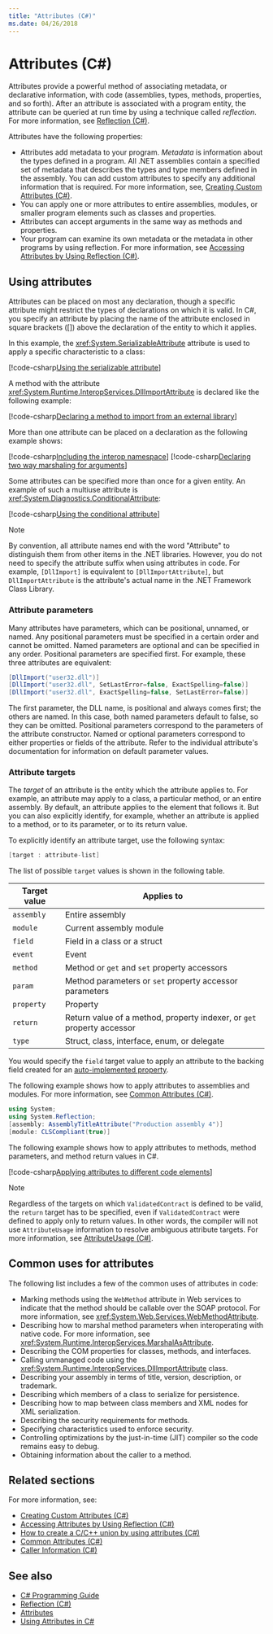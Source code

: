 ```yaml
---
title: "Attributes (C#)"
ms.date: 04/26/2018
---
```

# Attributes (C#)

Attributes provide a powerful method of associating metadata, or declarative information, with code (assemblies, types, methods, properties, and so forth). After an attribute is associated with a program entity, the attribute can be queried at run time by using a technique called *reflection*. For more information, see [Reflection (C#)](../reflection.md).

Attributes have the following properties:

- Attributes add metadata to your program. *Metadata* is information about the types defined in a program. All .NET assemblies contain a specified set of metadata that describes the types and type members defined in the assembly. You can add custom attributes to specify any additional information that is required. For more information, see, [Creating Custom Attributes (C#)](creating-custom-attributes.md).
- You can apply one or more attributes to entire assemblies, modules, or smaller program elements such as classes and properties.
- Attributes can accept arguments in the same way as methods and properties.
- Your program can examine its own metadata or the metadata in other programs by using reflection. For more information, see [Accessing Attributes by Using Reflection (C#)](accessing-attributes-by-using-reflection.md).

## Using attributes

Attributes can be placed on most any declaration, though a specific attribute might restrict the types of declarations on which it is valid. In C#, you specify an attribute by placing the name of the attribute enclosed in square brackets ([]) above the declaration of the entity to which it applies.

In this example, the <xref:System.SerializableAttribute> attribute is used to apply a specific characteristic to a class:

[!code-csharp[Using the serializable attribute](~/samples/snippets/csharp/attributes/AttributesOverview.cs#1)]

A method with the attribute <xref:System.Runtime.InteropServices.DllImportAttribute> is declared like the following example:

[!code-csharp[Declaring a method to import from an external library](../../../../../samples/snippets/csharp/attributes/AttributesOverview.cs#2)]

More than one attribute can be placed on a declaration as the following example shows:

[!code-csharp[Including the interop namespace](~/samples/snippets/csharp/attributes/AttributesOverview.cs#3)]
[!code-csharp[Declaring two way marshaling for arguments](~/samples/snippets/csharp/attributes/AttributesOverview.cs#4)]

Some attributes can be specified more than once for a given entity. An example of such a multiuse attribute is <xref:System.Diagnostics.ConditionalAttribute>:

[!code-csharp[Using the conditional attribute](~/samples/snippets/csharp/attributes/AttributesOverview.cs#5)]

> [!NOTE]
> By convention, all attribute names end with the word "Attribute" to distinguish them from other items in the .NET libraries. However, you do not need to specify the attribute suffix when using attributes in code. For example, `[DllImport]` is equivalent to `[DllImportAttribute]`, but `DllImportAttribute` is the attribute's actual name in the .NET Framework Class Library.

### Attribute parameters

Many attributes have parameters, which can be positional, unnamed, or named. Any positional parameters must be specified in a certain order and cannot be omitted. Named parameters are optional and can be specified in any order. Positional parameters are specified first. For example, these three attributes are equivalent:

```csharp
[DllImport("user32.dll")]
[DllImport("user32.dll", SetLastError=false, ExactSpelling=false)]
[DllImport("user32.dll", ExactSpelling=false, SetLastError=false)]
```

The first parameter, the DLL name, is positional and always comes first; the others are named. In this case, both named parameters default to false, so they can be omitted. Positional parameters correspond to the parameters of the attribute constructor. Named or optional parameters correspond to either properties or fields of the attribute. Refer to the individual attribute's documentation for information on default parameter values.

### Attribute targets

The *target* of an attribute is the entity which the attribute applies to. For example, an attribute may apply to a class, a particular method, or an entire assembly. By default, an attribute applies to the element that follows it. But you can also explicitly identify, for example, whether an attribute is applied to a method, or to its parameter, or to its return value.

To explicitly identify an attribute target, use the following syntax:

```csharp
[target : attribute-list]
```

The list of possible `target` values is shown in the following table.

|Target value|Applies to|
|------------------|----------------|
|`assembly`|Entire assembly|
|`module`|Current assembly module|
|`field`|Field in a class or a struct|
|`event`|Event|
|`method`|Method or `get` and `set` property accessors|
|`param`|Method parameters or `set` property accessor parameters|
|`property`|Property|
|`return`|Return value of a method, property indexer, or `get` property accessor|
|`type`|Struct, class, interface, enum, or delegate|

You would specify the `field` target value to apply an attribute to the backing field created for an [auto-implemented property](../../../properties.md).

The following example shows how to apply attributes to assemblies and modules. For more information, see [Common Attributes (C#)](common-attributes.md).

```csharp
using System;
using System.Reflection;
[assembly: AssemblyTitleAttribute("Production assembly 4")]
[module: CLSCompliant(true)]
```

The following example shows how to apply attributes to methods, method parameters, and method return values in C#.

[!code-csharp[Applying attributes to different code elements](../../../../../samples/snippets/csharp/attributes/AttributesOverview.cs#6)]

> [!NOTE]
> Regardless of the targets on which `ValidatedContract` is defined to be valid, the `return` target has to be specified, even if `ValidatedContract` were defined to apply only to return values. In other words, the compiler will not use `AttributeUsage` information to resolve ambiguous attribute targets. For more information, see [AttributeUsage (C#)](attributeusage.md).

## Common uses for attributes

The following list includes a few of the common uses of attributes in code:

- Marking methods using the `WebMethod` attribute in Web services to indicate that the method should be callable over the SOAP protocol. For more information, see <xref:System.Web.Services.WebMethodAttribute>.
- Describing how to marshal method parameters when interoperating with native code. For more information, see <xref:System.Runtime.InteropServices.MarshalAsAttribute>.
- Describing the COM properties for classes, methods, and interfaces.
- Calling unmanaged code using the <xref:System.Runtime.InteropServices.DllImportAttribute> class.
- Describing your assembly in terms of title, version, description, or trademark.
- Describing which members of a class to serialize for persistence.
- Describing how to map between class members and XML nodes for XML serialization.
- Describing the security requirements for methods.
- Specifying characteristics used to enforce security.
- Controlling optimizations by the just-in-time (JIT) compiler so the code remains easy to debug.
- Obtaining information about the caller to a method.

## Related sections

For more information, see:

- [Creating Custom Attributes (C#)](creating-custom-attributes.md)  
- [Accessing Attributes by Using Reflection (C#)](accessing-attributes-by-using-reflection.md)  
- [How to create a C/C++ union by using attributes (C#)](how-to-create-a-c-cpp-union-by-using-attributes.md)  
- [Common Attributes (C#)](common-attributes.md)  
- [Caller Information (C#)](../caller-information.md)  

## See also

- [C# Programming Guide](../../index.md)
- [Reflection (C#)](../reflection.md)
- [Attributes](../../../../standard/attributes/index.md)
- [Using Attributes in C#](../../../tutorials/attributes.md)
